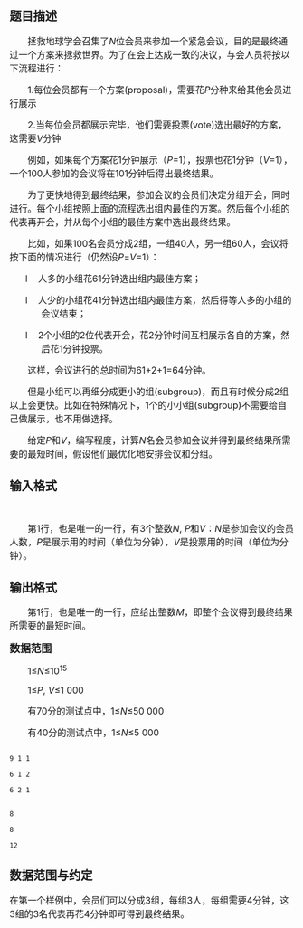 ## 题目描述

<div align="center"></div>
<div style="text-indent: 24pt">
 <span style="font-size: 12pt">拯救地球学会召集了</span><i><span style="font-size: 12pt">N</span></i><span style="font-size: 12pt">位会员来参加一个紧急会议，目的是最终通过一个方案来拯救世界。为了在会上达成一致的决议，与会人员将按以下流程进行：</span>
</div>
<div style="text-indent: 24pt">
 <span style="font-size: 12pt">1.</span><span style="font-size: 12pt">每位会员都有一个方案</span><span style="font-size: 12pt">(proposal)</span><span style="font-size: 12pt">，需要花</span><i><span style="font-size: 12pt">P</span></i><span style="font-size: 12pt">分种来给其他会员进行展示</span>
</div>
<div style="text-indent: 24pt">
 <span style="font-size: 12pt">2.</span><span style="font-size: 12pt">当每位会员都展示完毕，他们需要投票</span><span style="font-size: 12pt">(vote)</span><span style="font-size: 12pt">选出最好的方案，这需要</span><i><span style="font-size: 12pt">V</span></i><span style="font-size: 12pt">分钟</span>
</div>
<div style="text-indent: 24pt">
 <span style="font-size: 12pt">例如，如果每个方案花</span><span style="font-size: 12pt">1</span><span style="font-size: 12pt">分钟展示（</span><i><span style="font-size: 12pt">P</span></i><span style="font-size: 12pt">=1</span><span style="font-size: 12pt">），投票也花</span><span style="font-size: 12pt">1</span><span style="font-size: 12pt">分钟（</span><i><span style="font-size: 12pt">V</span></i><span style="font-size: 12pt">=1</span><span style="font-size: 12pt">），一个</span><span style="font-size: 12pt">100</span><span style="font-size: 12pt">人参加的会议将在</span><span style="font-size: 12pt">101</span><span style="font-size: 12pt">分钟后得出最终结果。</span>
</div>
<div style="text-indent: 24pt">
 <span style="font-size: 12pt">为了更快地得到最终结果，参加会议的会员们决定分组开会，同时进行。每个小组按照上面的流程选出组内最佳的方案。然后每个小组的代表再开会，并从每个小组的最佳方案中选出最终结果。</span>
</div>
<div style="text-indent: 24pt">
 <span style="font-size: 12pt">比如，如果</span><span style="font-size: 12pt">100</span><span style="font-size: 12pt">名会员分成</span><span style="font-size: 12pt">2</span><span style="font-size: 12pt">组，一组</span><span style="font-size: 12pt">40</span><span style="font-size: 12pt">人，另一组</span><span style="font-size: 12pt">60</span><span style="font-size: 12pt">人，会议将按下面的情况进行（仍然设</span><i><span style="font-size: 12pt">P</span></i><span style="font-size: 12pt">=<i>V</i>=1</span><span style="font-size: 12pt">）：</span>
</div>
<div style="margin: 0cm 0cm 0pt 42pt; text-indent: -21pt">
 <span style="font-size: 12pt">l<span style="font: 7pt 'Times New Roman'">        </span></span><span style="font-size: 12pt">人多的小组花</span><span style="font-size: 12pt">61</span><span style="font-size: 12pt">分钟选出组内最佳方案；</span>
</div>
<div style="margin: 0cm 0cm 0pt 42pt; text-indent: -21pt">
 <span style="font-size: 12pt">l<span style="font: 7pt 'Times New Roman'">        </span></span><span style="font-size: 12pt">人少的小组花</span><span style="font-size: 12pt">41</span><span style="font-size: 12pt">分钟选出组内最佳方案，然后得等人多的小组的会议结束；</span>
</div>
<div style="margin: 0cm 0cm 0pt 42pt; text-indent: -21pt">
 <span style="font-size: 12pt">l<span style="font: 7pt 'Times New Roman'">        </span></span><span style="font-size: 12pt">2</span><span style="font-size: 12pt">个小组的</span><span style="font-size: 12pt">2</span><span style="font-size: 12pt">位代表开会，花</span><span style="font-size: 12pt">2</span><span style="font-size: 12pt">分钟时间互相展示各自的方案，然后花</span><span style="font-size: 12pt">1</span><span style="font-size: 12pt">分钟投票。</span>
</div>
<div style="text-indent: 24pt">
 <span style="font-size: 12pt">这样，会议进行的总时间为</span><span style="font-size: 12pt">61+2+1=64</span><span style="font-size: 12pt">分钟。</span>
</div>
<div style="text-indent: 24pt">
 <span style="font-size: 12pt">但是小组可以再细分成更小的组</span><span style="font-size: 12pt">(subgroup)</span><span style="font-size: 12pt">，而且有时候分成</span><span style="font-size: 12pt">2</span><span style="font-size: 12pt">组以上会更快。比如在特殊情况下，</span><span style="font-size: 12pt">1</span><span style="font-size: 12pt">个的小小组</span><span style="font-size: 12pt">(subgroup)</span><span style="font-size: 12pt">不需要给自己做展示，也不用做选择。</span>
</div>
<div style="text-indent: 24pt">
 <span style="font-size: 12pt">给定</span><i><span style="font-size: 12pt">P</span></i><span style="font-size: 12pt">和</span><i><span style="font-size: 12pt">V</span></i><span style="font-size: 12pt">，编写程度，计算</span><i><span style="font-size: 12pt">N</span></i><span style="font-size: 12pt">名会员参加会议并得到最终结果所需要的最短时间，假设他们最优化地安排会议和分组。</span>
</div>
<div></div>

## 输入格式

<div>
  
</div>
<div style="text-indent: 24pt">
 <span style="font-size: 12pt">第</span><span style="font-size: 12pt">1</span><span style="font-size: 12pt">行，也是唯一的一行，有</span><span style="font-size: 12pt">3</span><span style="font-size: 12pt">个整数</span><i><span style="font-size: 12pt">N</span></i><span style="font-size: 12pt">, <i>P</i></span><span style="font-size: 12pt">和</span><i><span style="font-size: 12pt">V</span></i><span style="font-size: 12pt">：</span><i><span style="font-size: 12pt">N</span></i><span style="font-size: 12pt">是参加会议的会员人数，</span><i><span style="font-size: 12pt">P</span></i><span style="font-size: 12pt">是展示用的时间（单位为分钟），</span><i><span style="font-size: 12pt">V</span></i><span style="font-size: 12pt">是投票用的时间（单位为分钟）。</span>
</div>
<div style="text-indent: 24pt"></div>

## 输出格式

<div style="text-indent: 24pt">
 <span style="font-size: 12pt">第</span><span style="font-size: 12pt">1</span><span style="font-size: 12pt">行，也是唯一的一行，应给出整数</span><i><span style="font-size: 12pt">M</span></i><span style="font-size: 12pt">，即整个会议得到最终结果所需要的最短时间。</span>
</div>
<div>
 <b><span style="font-size: 14pt">数据范围</span></b>
</div>
<div style="text-indent: 24pt">
 <span style="font-size: 12pt">1≤<i>N</i>≤10<sup>15</sup></span>
</div>
<div style="text-indent: 24pt">
 <span style="font-size: 12pt">1≤<i>P</i>, <i>V</i>≤1 000</span>
</div>
<div style="text-indent: 24pt">
 <span style="font-size: 12pt">有</span><span style="font-size: 12pt">70</span><span style="font-size: 12pt">分的测试点中，</span><span style="font-size: 12pt">1≤<i>N</i>≤50 000</span>
</div>
<div style="text-indent: 24pt">
 <span style="font-size: 12pt">有</span><span style="font-size: 12pt">40</span><span style="font-size: 12pt">分的测试点中，</span><span style="font-size: 12pt">1≤<i>N</i>≤5 000</span>
</div>
<div></div>
<p></p>

```input1
9 1 1
6 1 2
6 2 1
```
```output1
8
8
12
```
## 数据范围与约定

<p><span style="font-size: 12pt">在第一个样例中，会员们可以分成</span><span style="font-size: 12pt">3</span><span style="font-size: 12pt">组，每组</span><span style="font-size: 12pt">3</span><span style="font-size: 12pt">人，每组需要</span><span style="font-size: 12pt">4</span><span style="font-size: 12pt">分钟，这</span><span style="font-size: 12pt">3</span><span style="font-size: 12pt">组的</span><span style="font-size: 12pt">3</span><span style="font-size: 12pt">名代表再花</span><span style="font-size: 12pt">4</span><span style="font-size: 12pt">分钟即可得到最终结果。</span></p>

